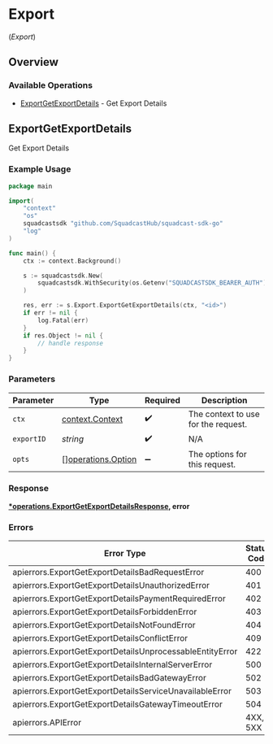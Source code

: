 # Export
(*Export*)

## Overview

### Available Operations

* [ExportGetExportDetails](#exportgetexportdetails) - Get Export Details

## ExportGetExportDetails

Get Export Details

### Example Usage

<!-- UsageSnippet language="go" operationID="Export_getExportDetails" method="get" path="/v3/exports/{export_id}" -->
```go
package main

import(
	"context"
	"os"
	squadcastsdk "github.com/SquadcastHub/squadcast-sdk-go"
	"log"
)

func main() {
    ctx := context.Background()

    s := squadcastsdk.New(
        squadcastsdk.WithSecurity(os.Getenv("SQUADCASTSDK_BEARER_AUTH")),
    )

    res, err := s.Export.ExportGetExportDetails(ctx, "<id>")
    if err != nil {
        log.Fatal(err)
    }
    if res.Object != nil {
        // handle response
    }
}
```

### Parameters

| Parameter                                                | Type                                                     | Required                                                 | Description                                              |
| -------------------------------------------------------- | -------------------------------------------------------- | -------------------------------------------------------- | -------------------------------------------------------- |
| `ctx`                                                    | [context.Context](https://pkg.go.dev/context#Context)    | :heavy_check_mark:                                       | The context to use for the request.                      |
| `exportID`                                               | *string*                                                 | :heavy_check_mark:                                       | N/A                                                      |
| `opts`                                                   | [][operations.Option](../../models/operations/option.md) | :heavy_minus_sign:                                       | The options for this request.                            |

### Response

**[*operations.ExportGetExportDetailsResponse](../../models/operations/exportgetexportdetailsresponse.md), error**

### Errors

| Error Type                                               | Status Code                                              | Content Type                                             |
| -------------------------------------------------------- | -------------------------------------------------------- | -------------------------------------------------------- |
| apierrors.ExportGetExportDetailsBadRequestError          | 400                                                      | application/json                                         |
| apierrors.ExportGetExportDetailsUnauthorizedError        | 401                                                      | application/json                                         |
| apierrors.ExportGetExportDetailsPaymentRequiredError     | 402                                                      | application/json                                         |
| apierrors.ExportGetExportDetailsForbiddenError           | 403                                                      | application/json                                         |
| apierrors.ExportGetExportDetailsNotFoundError            | 404                                                      | application/json                                         |
| apierrors.ExportGetExportDetailsConflictError            | 409                                                      | application/json                                         |
| apierrors.ExportGetExportDetailsUnprocessableEntityError | 422                                                      | application/json                                         |
| apierrors.ExportGetExportDetailsInternalServerError      | 500                                                      | application/json                                         |
| apierrors.ExportGetExportDetailsBadGatewayError          | 502                                                      | application/json                                         |
| apierrors.ExportGetExportDetailsServiceUnavailableError  | 503                                                      | application/json                                         |
| apierrors.ExportGetExportDetailsGatewayTimeoutError      | 504                                                      | application/json                                         |
| apierrors.APIError                                       | 4XX, 5XX                                                 | \*/\*                                                    |